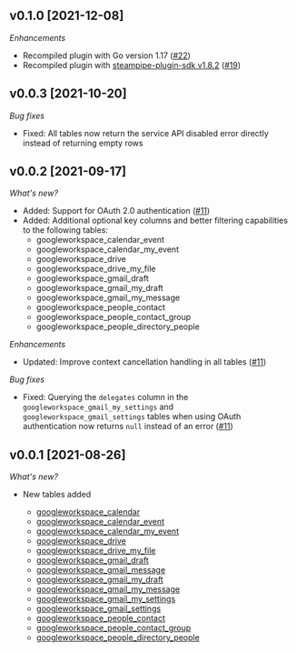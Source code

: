 ## v0.1.0 [2021-12-08]

_Enhancements_

- Recompiled plugin with Go version 1.17 ([#22](https://github.com/turbot/steampipe-plugin-googleworkspace/pull/22))
- Recompiled plugin with [steampipe-plugin-sdk v1.8.2](https://github.com/turbot/steampipe-plugin-sdk/blob/main/CHANGELOG.md#v182--2021-11-22) ([#19](https://github.com/turbot/steampipe-plugin-googleworkspace/pull/19))

## v0.0.3 [2021-10-20]

_Bug fixes_

- Fixed: All tables now return the service API disabled error directly instead of returning empty rows

## v0.0.2 [2021-09-17]

_What's new?_

- Added: Support for OAuth 2.0 authentication ([#11](https://github.com/turbot/steampipe-plugin-googleworkspace/pull/11))
- Added: Additional optional key columns and better filtering capabilities to the following tables:
  - googleworkspace_calendar_event
  - googleworkspace_calendar_my_event
  - googleworkspace_drive
  - googleworkspace_drive_my_file
  - googleworkspace_gmail_draft
  - googleworkspace_gmail_my_draft
  - googleworkspace_gmail_my_message
  - googleworkspace_people_contact
  - googleworkspace_people_contact_group
  - googleworkspace_people_directory_people

_Enhancements_

- Updated: Improve context cancellation handling in all tables ([#11](https://github.com/turbot/steampipe-plugin-googleworkspace/pull/11))

_Bug fixes_

- Fixed: Querying the `delegates` column in the `googleworkspace_gmail_my_settings` and `googleworkspace_gmail_settings` tables when using OAuth authentication now returns `null` instead of an error ([#11](https://github.com/turbot/steampipe-plugin-googleworkspace/pull/11))

## v0.0.1 [2021-08-26]

_What's new?_

- New tables added

  - [googleworkspace_calendar](https://hub.steampipe.io/plugins/turbot/googleworkspace/tables/googleworkspace_calendar)
  - [googleworkspace_calendar_event](https://hub.steampipe.io/plugins/turbot/googleworkspace/tables/googleworkspace_calendar_event)
  - [googleworkspace_calendar_my_event](https://hub.steampipe.io/plugins/turbot/googleworkspace/tables/googleworkspace_calendar_my_event)
  - [googleworkspace_drive](https://hub.steampipe.io/plugins/turbot/googleworkspace/tables/googleworkspace_drive)
  - [googleworkspace_drive_my_file](https://hub.steampipe.io/plugins/turbot/googleworkspace/tables/googleworkspace_drive_my_file)
  - [googleworkspace_gmail_draft](https://hub.steampipe.io/plugins/turbot/googleworkspace/tables/googleworkspace_gmail_draft)
  - [googleworkspace_gmail_message](https://hub.steampipe.io/plugins/turbot/googleworkspace/tables/googleworkspace_gmail_message)
  - [googleworkspace_gmail_my_draft](https://hub.steampipe.io/plugins/turbot/googleworkspace/tables/googleworkspace_gmail_my_draft)
  - [googleworkspace_gmail_my_message](https://hub.steampipe.io/plugins/turbot/googleworkspace/tables/googleworkspace_gmail_my_message)
  - [googleworkspace_gmail_my_settings](https://hub.steampipe.io/plugins/turbot/googleworkspace/tables/googleworkspace_gmail_my_settings)
  - [googleworkspace_gmail_settings](https://hub.steampipe.io/plugins/turbot/googleworkspace/tables/googleworkspace_gmail_settings)
  - [googleworkspace_people_contact](https://hub.steampipe.io/plugins/turbot/googleworkspace/tables/googleworkspace_people_contact)
  - [googleworkspace_people_contact_group](https://hub.steampipe.io/plugins/turbot/googleworkspace/tables/googleworkspace_people_contact_group)
  - [googleworkspace_people_directory_people](https://hub.steampipe.io/plugins/turbot/googleworkspace/tables/googleworkspace_people_directory_people)
